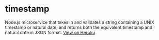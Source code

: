 # timestamp
Node.js microservice that takes in and validates a string containing a UNIX timestamp or natural date, and returns both the equivalent timestamp and natural date in JSON format. [View on Heroku](http://neeiltimestamp.herokuapp.com/)
